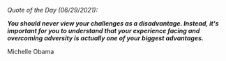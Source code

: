 *Quote of the Day (06/29/2021):*

_**You should never view your challenges as a disadvantage. Instead, it's important for you to understand that your experience facing and overcoming adversity is actually one of your biggest advantages.**_

Michelle Obama
